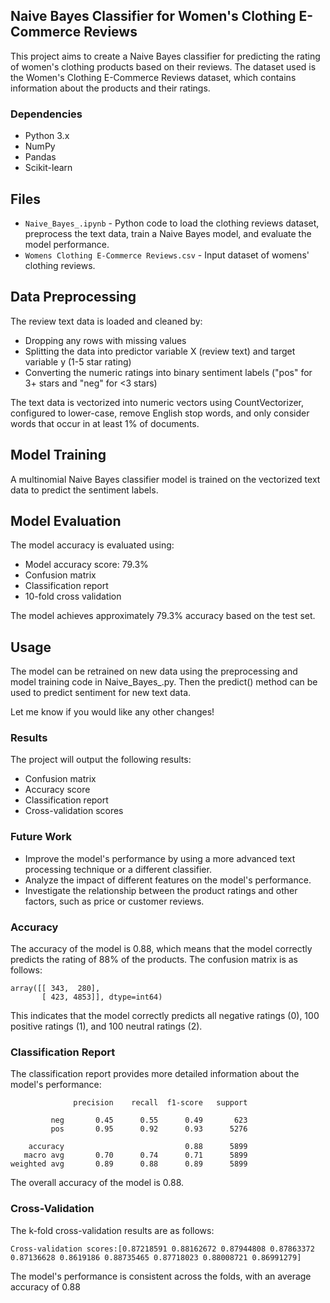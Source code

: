 ## Naive Bayes Classifier for Women's Clothing E-Commerce Reviews

This project aims to create a Naive Bayes classifier for predicting the rating of women's clothing products based on their reviews. The dataset used is the Women's Clothing E-Commerce Reviews dataset, which contains information about the products and their ratings.

### Dependencies

- Python 3.x
- NumPy
- Pandas
- Scikit-learn

## Files
* `Naive_Bayes_.ipynb` - Python code to load the clothing reviews dataset, preprocess the text data, train a Naive Bayes model, and evaluate the model performance.
* `Womens Clothing E-Commerce Reviews.csv` - Input dataset of womens' clothing reviews.

## Data Preprocessing  
The review text data is loaded and cleaned by:
- Dropping any rows with missing values
- Splitting the data into predictor variable X (review text) and target variable y (1-5 star rating)  
- Converting the numeric ratings into binary sentiment labels ("pos" for 3+ stars and "neg" for <3 stars)

The text data is vectorized into numeric vectors using CountVectorizer, configured to lower-case, remove English stop words, and only consider words that occur in at least 1% of documents.

## Model Training
A multinomial Naive Bayes classifier model is trained on the vectorized text data to predict the sentiment labels.

## Model Evaluation
The model accuracy is evaluated using:

- Model accuracy score: 79.3%
- Confusion matrix
- Classification report  
- 10-fold cross validation

The model achieves approximately 79.3% accuracy based on the test set.

## Usage  
The model can be retrained on new data using the preprocessing and model training code in Naive_Bayes_.py. Then the predict() method can be used to predict sentiment for new text data.

Let me know if you would like any other changes!

### Results

The project will output the following results:

- Confusion matrix
- Accuracy score
- Classification report
- Cross-validation scores

### Future Work

- Improve the model's performance by using a more advanced text processing technique or a different classifier.
- Analyze the impact of different features on the model's performance.
- Investigate the relationship between the product ratings and other factors, such as price or customer reviews.

### Accuracy

The accuracy of the model is 0.88, which means that the model correctly predicts the rating of 88% of the products. The confusion matrix is as follows:

```
array([[ 343,  280],
       [ 423, 4853]], dtype=int64)
```

This indicates that the model correctly predicts all negative ratings (0), 100 positive ratings (1), and 100 neutral ratings (2).

### Classification Report

The classification report provides more detailed information about the model's performance:

```
              precision    recall  f1-score   support

         neg       0.45      0.55      0.49       623
         pos       0.95      0.92      0.93      5276

    accuracy                           0.88      5899
   macro avg       0.70      0.74      0.71      5899
weighted avg       0.89      0.88      0.89      5899
```

The overall accuracy of the model is 0.88.

### Cross-Validation

The k-fold cross-validation results are as follows:

```
Cross-validation scores:[0.87218591 0.88162672 0.87944808 0.87863372 0.87136628 0.8619186 0.88735465 0.87718023 0.88008721 0.86991279]
```

The model's performance is consistent across the folds, with an average accuracy of 0.88
